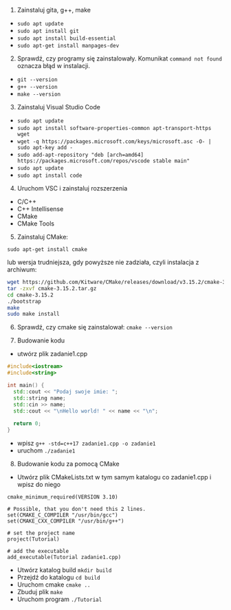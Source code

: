 1. Zainstaluj gita, g++, make

  * `sudo apt update`
  * `sudo apt install git`
  * `sudo apt install build-essential`
  * `sudo apt-get install manpages-dev`
  
2. Sprawdź, czy programy się zainstalowały. Komunikat `command not found` oznacza błąd w instalacji.

  * `git --version`
  * `g++ --version`
  * `make --version`

3. Zainstaluj Visual Studio Code

  * `sudo apt update`
  * `sudo apt install software-properties-common apt-transport-https wget`
  * `wget -q https://packages.microsoft.com/keys/microsoft.asc -O- | sudo apt-key add -`
  * `sudo add-apt-repository "deb [arch=amd64] https://packages.microsoft.com/repos/vscode stable main"`
  * `sudo apt update`
  * `sudo apt install code`

4. Uruchom VSC i zainstaluj rozszerzenia

  * C/C++
  * C++ Intellisense
  * CMake
  * CMake Tools

5. Zainstaluj CMake: 

  `sudo apt-get install cmake`
  
  lub wersja trudniejsza, gdy powyższe nie zadziała, czyli instalacja z archiwum:
  
  ```bash
  wget https://github.com/Kitware/CMake/releases/download/v3.15.2/cmake-3.15.2.tar.gz
  tar -zxvf cmake-3.15.2.tar.gz
  cd cmake-3.15.2
  ./bootstrap
  make
  sudo make install
  ```
  
6. Sprawdź, czy cmake się zainstalował: `cmake --version`

7. Budowanie kodu

  * utwórz plik zadanie1.cpp
  
  ```cpp
  #include<iostream>
  #include<string>

  int main() {
    std::cout << "Podaj swoje imie: ";
    std::string name;
    std::cin >> name;
    std::cout << "\nHello world! " << name << "\n";
    
    return 0;
  }
  ```
  
  * wpisz `g++ -std=c++17 zadanie1.cpp -o zadanie1`
  * uruchom `./zadanie1`

8. Budowanie kodu za pomocą CMake

  * Utwórz plik CMakeLists.txt w tym samym katalogu co zadanie1.cpp i wpisz do niego
  
  ```
  cmake_minimum_required(VERSION 3.10)

  # Possible, that you don't need this 2 lines.
  set(CMAKE_C_COMPILER "/usr/bin/gcc")
  set(CMAKE_CXX_COMPILER "/usr/bin/g++")

  # set the project name
  project(Tutorial)

  # add the executable
  add_executable(Tutorial zadanie1.cpp)
  ```
  
  * Utwórz katalog build `mkdir build`
  * Przejdź do katalogu `cd build`
  * Uruchom cmake `cmake ..`
  * Zbuduj plik `make`
  * Uruchom program `./Tutorial`
